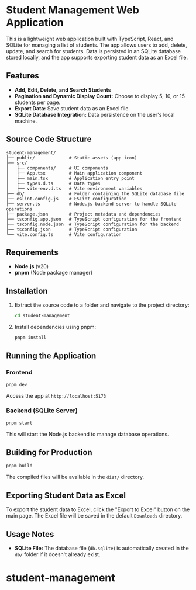 # Student Management Web Application

This is a lightweight web application built with TypeScript, React, and SQLite for managing a list of students. The app allows users to add, delete, update, and search for students. Data is persisted in an SQLite database stored locally, and the app supports exporting student data as an Excel file.

## Features

- **Add, Edit, Delete, and Search Students**
- **Pagination and Dynamic Display Count:** Choose to display 5, 10, or 15 students per page.
- **Export Data:** Save student data as an Excel file.
- **SQLite Database Integration:** Data persistence on the user's local machine.

## Source Code Structure

```plaintext
student-management/
├── public/             # Static assets (app icon)
├── src/
│   ├── components/     # UI components
│   ├── App.tsx         # Main application component
│   ├── main.tsx        # Application entry point
│   ├── types.d.ts      # Data types
│   ├── vite-env.d.ts   # Vite environment variables
├── db/                 # Folder containing the SQLite database file
├── eslint.config.js    # ESLint configuration
├── server.ts           # Node.js backend server to handle SQLite operations
├── package.json        # Project metadata and dependencies
├── tsconfig.app.json   # TypeScript configuration for the frontend
├── tsconfig.node.json  # TypeScript configuration for the backend
├── tsconfig.json       # TypeScript configuration
└── vite.config.ts      # Vite configuration
```

## Requirements

- **Node.js** (v20)
- **pnpm** (Node package manager)

## Installation

1. Extract the source code to a folder and navigate to the project directory:
   ```bash
   cd student-management
   ```
2. Install dependencies using pnpm:
   ```bash
   pnpm install
   ```

## Running the Application

### Frontend

```bash
pnpm dev
```

Access the app at `http://localhost:5173`

### Backend (SQLite Server)

```bash
pnpm start
```

This will start the Node.js backend to manage database operations.

## Building for Production

```bash
pnpm build
```

The compiled files will be available in the `dist/` directory.

## Exporting Student Data as Excel

To export the student data to Excel, click the "Export to Excel" button on the main page. The Excel file will be saved in the default `Downloads` directory.

## Usage Notes

- **SQLite File:** The database file (`db.sqlite`) is automatically created in the `db/` folder if it doesn't already exist.
# student-management
